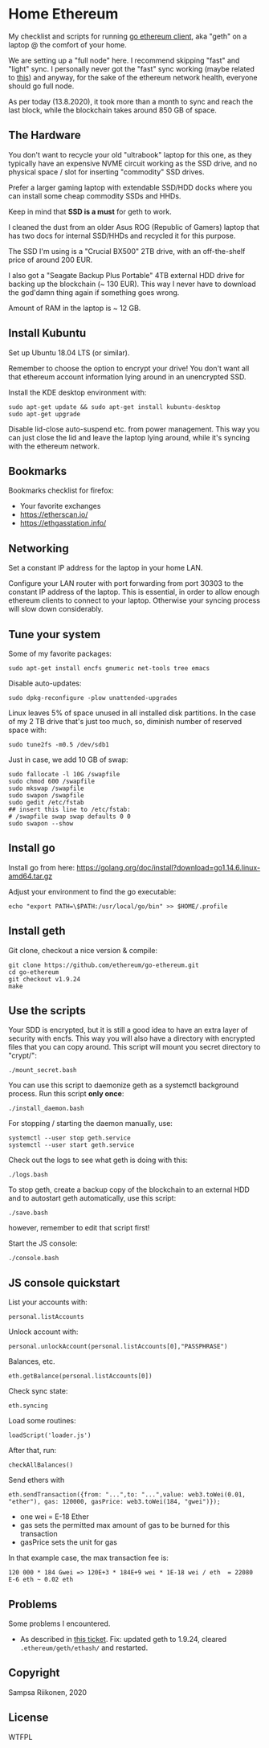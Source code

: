 # Home Ethereum

My checklist and scripts for running [go ethereum client](https://github.com/ethereum/go-ethereum), aka "geth" on a laptop @ the comfort of your home.

We are setting up a "full node" here.  I recommend skipping "fast" and "light" sync.  I personally never got the "fast" sync working (maybe related to [this](https://github.com/ethereum/go-ethereum/issues/16796)) and anyway, for the sake of the ethereum network health, everyone should go full node.

As per today (13.8.2020), it took more than a month to sync and reach the last block, while the blockchain takes around 850 GB of space.


## The Hardware

You don't want to recycle your old "ultrabook" laptop for this one, as they typically have an expensive NVME circuit working as the SSD drive, and no physical space / slot for inserting "commodity" SSD drives.

Prefer a larger gaming laptop with extendable SSD/HDD docks where you can install some cheap commodity SSDs and HHDs.

Keep in mind that **SSD is a must** for geth to work.

I cleaned the dust from an older Asus ROG (Republic of Gamers) laptop that has two docs for internal SSD/HHDs and recycled it for this purpose.

The SSD I'm using is a "Crucial BX500" 2TB drive, with an off-the-shelf price of around 200 EUR.

I also got a "Seagate Backup Plus Portable" 4TB external HDD drive for backing up the blockchain (~ 130 EUR).  This way I never have to download the god'damn thing again if something goes wrong.

Amount of RAM in the laptop is ~ 12 GB.


## Install Kubuntu

Set up Ubuntu 18.04 LTS (or similar).

Remember to choose the option to encrypt your drive!  You don't want all that ethereum account information lying around in an unencrypted SSD.

Install the KDE desktop environment with:
```
sudo apt-get update && sudo apt-get install kubuntu-desktop
sudo apt-get upgrade
```

Disable lid-close auto-suspend etc. from power management.  This way you can just close the lid and leave the laptop lying around, while it's syncing with the ethereum network.


## Bookmarks

Bookmarks checklist for firefox:

- Your favorite exchanges
- https://etherscan.io/
- https://ethgasstation.info/


## Networking

Set a constant IP address for the laptop in your home LAN.

Configure your LAN router with port forwarding from port 30303 to the constant IP address of the laptop.  This is essential, in order to allow enough ethereum clients to connect to your laptop.  Otherwise your syncing process will slow down considerably.


## Tune your system

Some of my favorite packages:
```
sudo apt-get install encfs gnumeric net-tools tree emacs
```

Disable auto-updates:
```
sudo dpkg-reconfigure -plow unattended-upgrades
```

Linux leaves 5% of space unused in all installed disk partitions.  In the case of my 2 TB drive that's just too much, so, diminish number of reserved space with:
```
sudo tune2fs -m0.5 /dev/sdb1
```

Just in case, we add 10 GB of swap:
```
sudo fallocate -l 10G /swapfile
sudo chmod 600 /swapfile 
sudo mkswap /swapfile 
sudo swapon /swapfile
sudo gedit /etc/fstab
## insert this line to /etc/fstab:
# /swapfile swap swap defaults 0 0
sudo swapon --show
```

## Install go

Install go from here: https://golang.org/doc/install?download=go1.14.6.linux-amd64.tar.gz

Adjust your environment to find the go executable:
```
echo "export PATH=\$PATH:/usr/local/go/bin" >> $HOME/.profile
```

## Install geth

Git clone, checkout a nice version & compile:
```
git clone https://github.com/ethereum/go-ethereum.git
cd go-ethereum
git checkout v1.9.24
make
```

## Use the scripts

Your SDD is encrypted, but it is still a good idea to have an extra layer of security with encfs.  This way you will also have a directory with encrypted files that you can copy around.  This script will mount you secret directory to "crypt/":
```
./mount_secret.bash
```

You can use this script to daemonize geth as a systemctl background process.  Run this script **only once**:
```
./install_daemon.bash
```

For stopping / starting the daemon manually, use:
```
systemctl --user stop geth.service
systemctl --user start geth.service
```

Check out the logs to see what geth is doing with this:
```
./logs.bash
```

To stop geth, create a backup copy of the blockchain to an external HDD and to autostart geth automatically, use this script:
```
./save.bash
```
however, remember to edit that script first!


Start the JS console:
```
./console.bash
```

## JS console quickstart

List your accounts with:
```
personal.listAccounts
```

Unlock account with:
```
personal.unlockAccount(personal.listAccounts[0],"PASSPHRASE")
```

Balances, etc.
```
eth.getBalance(personal.listAccounts[0])
```

Check sync state:
```
eth.syncing
```

Load some routines:
```
loadScript('loader.js')
```

After that, run:
```
checkAllBalances()
```

Send ethers with
```
eth.sendTransaction({from: "...",to: "...",value: web3.toWei(0.01, "ether"), gas: 120000, gasPrice: web3.toWei(184, "gwei")});
```

- one wei = E-18 Ether
- gas sets the permitted max amount of gas to be burned for this transaction
- gasPrice sets the unit for gas

In that example case, the max transaction fee is:
```
120 000 * 184 Gwei => 120E+3 * 184E+9 wei * 1E-18 wei / eth  = 22080 E-6 eth ~ 0.02 eth
```

## Problems

Some problems I encountered.

- As described in [this ticket](https://github.com/ethereum/go-ethereum/issues/21825).  Fix: updated geth to 1.9.24, cleared ``.ethereum/geth/ethash/`` and restarted. 


## Copyright

Sampsa Riikonen, 2020

## License

WTFPL








